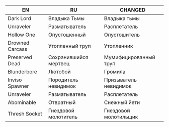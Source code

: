 | EN | RU | CHANGED |
| --- | --- | --- |
| Dark Lord | Владыка Тьмы | Владыка тьмы |
| Unraveler | Разматыватель | Расплетатель |
| Hollow One | Опустошенный | Опустошитель |
| Drowned Carcass | Утопленный труп | Утопленник |
| Preserved Dead | Сохранившийся мертвец | Мумифицированный труп |
| Blunderbore | Лютобой | Громила |
| Inviso Spawner | Породитель невидимок | Призыватель невидимок |
| Unraveler | Разматыватель | Расплетатель |
| Abominable | Отвратный | Снежный йети |
| Thresh Socket | Гнездовой молотитель | Гнездовой молотильщик |
